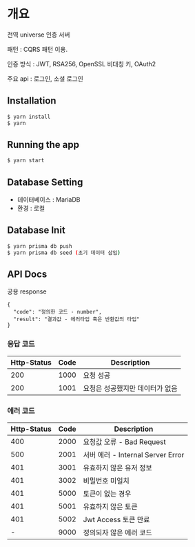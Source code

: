 # 개요

전역 universe 인증 서버

패턴 : CQRS 패턴 이용.

인증 방식 : JWT, RSA256, OpenSSL 비대칭 키, OAuth2

주요 api : 로그인, 소셜 로그인

## Installation

```bash
$ yarn install
$ yarn
```

## Running the app

```bash
$ yarn start
```

## Database Setting

- 데이터베이스 : MariaDB
- 환경 : 로컬

## Database Init

```bash
$ yarn prisma db push
$ yarn prisma db seed (초기 데이터 삽입)
```

## API Docs

공용 response

```jsonc
{
  "code": "정의한 코드 - number",
  "result": "결과값 - 에러타입 혹은 반환값의 타입"
}
```

### 응답 코드

| Http-Status | Code | Description                     |
| ----------- | ---- | ------------------------------- |
| 200         | 1000 | 요청 성공                       |
| 200         | 1001 | 요청은 성공했지만 데이터가 없음 |

### 에러 코드

| Http-Status | Code | Description                       |
| ----------- | ---- | --------------------------------- |
| 400         | 2000 | 요청값 오류 - Bad Request         |
| 500         | 2001 | 서버 에러 - Internal Server Error |
| 401         | 3001 | 유효하지 않은 유저 정보           |
| 401         | 3002 | 비밀번호 미일치                   |
| 401         | 5000 | 토큰이 없는 경우                  |
| 401         | 5001 | 유효하지 않은 토큰                |
| 401         | 5002 | Jwt Access 토큰 만료              |
| -           | 9000 | 정의되자 않은 에러 코드           |
